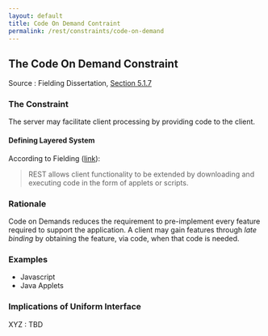 ```yaml
---
layout: default
title: Code On Demand Contraint
permalink: /rest/constraints/code-on-demand
---
```


## The Code On Demand Constraint

Source
: Fielding Dissertation, [Section 5.1.7](https://www.ics.uci.edu/~fielding/pubs/dissertation/rest_arch_style.htm#sec_5_1_7)

### The Constraint

The server may facilitate client processing by providing code to the client.

#### Defining Layered System

According to Fielding ([link](https://www.ics.uci.edu/~fielding/pubs/dissertation/net_arch_styles.htm#sec_3_4_3)):
> REST allows client functionality to be extended by 
> downloading and executing code in 
> the form of applets or scripts.

### Rationale

Code on Demands reduces the requirement to pre-implement every feature
required to support the application.  A client may gain features
through _late binding_ by obtaining the feature, via code,
when that code is needed.

### Examples
- Javascript
- Java Applets

### Implications of Uniform Interface

XYZ
: TBD
